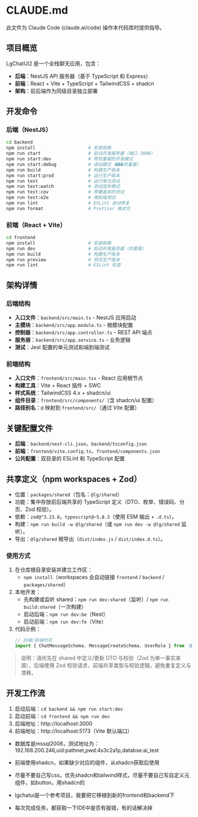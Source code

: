 # CLAUDE.md

此文件为 Claude Code (claude.ai/code) 操作本代码库时提供指导。

## 项目概览

LgChatUI2 是一个全栈聊天应用，包含：
- **后端**：NestJS API 服务器（基于 TypeScript 和 Express）
- **前端**：React + Vite + TypeScript + TailwindCSS + shadcn
- **架构**：前后端作为同级目录独立部署

## 开发命令

### 后端（NestJS）
```bash
cd backend
npm install                    # 安装依赖
npm run start                  # 启动开发服务器（端口 3000）
npm run start:dev              # 带热重载的开发模式
npm run start:debug            # 调试模式（���热重载）
npm run build                  # 构建生产版本
npm run start:prod             # 运行生产版本
npm run test                   # 运行单元测试
npm run test:watch             # 测试监听模式
npm run test:cov               # 带覆盖率的测试
npm run test:e2e               # 端到端测试
npm run lint                   # ESLint 自动修复
npm run format                 # Prettier 格式化
```

### 前端（React + Vite）
```bash
cd frontend
npm install                    # 安装依赖
npm run dev                    # 启动开发服务器（热重载）
npm run build                  # 构建生产版本
npm run preview                # 预览生产版本
npm run lint                   # ESLint 检查
```

## 架构详情

### 后端结构
- **入口文件**：`backend/src/main.ts` - NestJS 应用启动
- **主模块**：`backend/src/app.module.ts` - 根模块配置
- **控制器**：`backend/src/app.controller.ts` - REST API 端点
- **服务层**：`backend/src/app.service.ts` - 业务逻辑
- **测试**：Jest 配置的单元测试和端到端测试

### 前端结构
- **入口文件**：`frontend/src/main.tsx` - React 应用根节点
- **构建工具**：Vite + React 插件 + SWC
- **样式系统**：TailwindCSS 4.x + shadcn/ui
- **组件目录**：`frontend/src/components/`（含 shadcn/ui 配置）
- **路径别名**：`@` 映射到 `frontend/src/`（通过 Vite 配置）

## 关键配置文件

- **后端**：`backend/nest-cli.json`、`backend/tsconfig.json`
- **前端**：`frontend/vite.config.ts`、`frontend/components.json`
- **公共配置**：双目录的 ESLint 和 TypeScript 配置

## 共享定义（npm workspaces + Zod）

- 位置：`packages/shared`（包名：`@lg/shared`）
- 功能：集中存放前后端共享的 TypeScript 定义（DTO、枚举、错误码、分页、Zod 校验）。
- 依赖：`zod@^3.23.8`，`typescript@~5.8.3`（使用 ESM 输出 + `.d.ts`）。
- 构建：`npm run build -w @lg/shared`（或 `npm run dev -w @lg/shared` 监听）。
- 导出：`@lg/shared` 根导出（`dist/index.js` / `dist/index.d.ts`）。

### 使用方式

1. 在仓库根目录安装并建立工作区：
   - `npm install`（workspaces 会自动链接 `frontend` / `backend` / `packages/shared`）
2. 本地开发：
   - 先构建或监听 shared：`npm run dev:shared`（监听）/ `npm run build:shared`（一次构建）
   - 启动后端：`npm run dev:be`（Nest）
   - 启动前端：`npm run dev:fe`（Vite）
3. 代码示例：
   ```ts
   // 后端/前端均可
   import { ChatMessageSchema, MessageCreateSchema, UserRole } from '@lg/shared'
   ```

> 说明：请优先在 shared 中定义/更新 DTO 与校验（Zod 为单一事实来源），后端使用 Zod 校验请求，前端共享类型与校验逻辑，避免重复定义与漂移。

## 开发工作流

1. 启动后端：`cd backend && npm run start:dev`
2. 启动前端：`cd frontend && npm run dev`
3. 后端地址：http://localhost:3000
4. 前端地址：http://localhost:5173（Vite 默认端口）
- 数据库是mssql2008，测试地址为：192.168.200.246,uid:pathnet,pwd:4s3c2a1p,databse:ai_test
- 前端使用shadcn，如果缺少对应的组件，从shadcn获取后使用
- 尽量不要自己写css，优先shadcn和tailwind样式，尽量不要自己写自定义元组件，如button，用shadcn的
- lgchatui是一个参考项目，我要把它移植到新的frontend和backend下

- 每次完成任务，都获取一下IDE中是否有报错，有的话解决掉